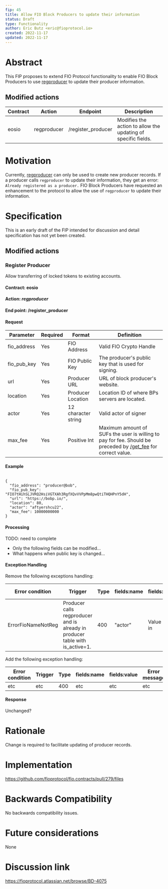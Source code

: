 ```yaml
---
fip: 45
title: Allow FIO Block Producers to update their information
status: Draft
type: Functionality
author: Eric Butz <eric@fioprotocol.io>
created: 2022-11-17
updated: 2022-11-17
---
```


# Abstract
This FIP proposes to extend FIO Protocol functionality to enable FIO Block Producers to use [regproducer](https://developers.fioprotocol.io/pages/api/fio-api/#options-regproducer) to update their producer information.

## Modified actions
|Contract|Action|Endpoint|Description|
|---|---|---|---|
|eosio|regproducer|/register_producer|Modifies the action to allow the updating of specific fields.|

# Motivation
Currently, [regproducer](https://developers.fioprotocol.io/pages/api/fio-api/#options-regproducer) can only be used to create new producer records. If a producer calls `regproducer` to update their information, they get an error: `Already registered as a producer.` FIO Block Producers have requested an enhancement to the protocol to allow the use of `regproducer` to update their information.

# Specification
This is an early draft of the FIP intended for discussion and detail specification has not yet been created.

## Modified actions

### Register Producer
Allow transferring of locked tokens to existing accounts.

#### Contract: eosio

#### Action: *regproducer*

#### End point: /register_producer 

#### Request
|Parameter|Required|Format|Definition|
|---|---|---|---|
|fio_address|Yes|FIO Address|Valid FIO Crypto Handle|
|fio_pub_key|Yes|FIO Public Key|The producer's public key that is used for signing.|
|url|Yes|Producer URL|URL of block producer's website.|
|location|Yes|Producer Location|Location ID of where BPs servers are located.|
|actor|Yes|12 character string|Valid actor of signer|
|max_fee|Yes|Positive Int|Maximum amount of SUFs the user is willing to pay for fee. Should be preceded by [/get_fee](https://developers.fioprotocol.io/api/api-spec/reference/get-fee/get-fee) for correct value.|

#### Example
```

{
  "fio_address": "producer@bob",
  "fio_pub_key": "FIO7tHihSLJVRQ2HsiVGTXAh3RgfXQvVVPpMm8pwQtiTHQHPnY5dH",
  "url": "https://bobp.io/",
  "location": 80,
  "actor": "aftyershcu22",
  "max_fee": 10000000000
}

```

#### Processing

TODO: need to complete
* Only the following fields can be modified...
* What happens when public key is changed...

#### Exception Handling

Remove the following exceptions handling:

|Error condition|Trigger|Type|fields:name|fields:value|Error message|
|---|---|---|---|---|---|
|ErrorFioNameNotReg |Producer calls regproducer and is already in producer table with is_active=1.|400|"actor"|Value sent in|"Already registered as producer"|

Add the following exception handling:

|Error condition|Trigger|Type|fields:name|fields:value|Error message|
|---|---|---|---|---|---|
|etc|etc|400|etc|etc|etc|

#### Response
Unchanged?

# Rationale
Change is required to facilitate updating of producer records.

# Implementation
https://github.com/fioprotocol/fio.contracts/pull/279/files

# Backwards Compatibility
No backwards compatibility issues.

# Future considerations
None

# Discussion link
https://fioprotocol.atlassian.net/browse/BD-4075
